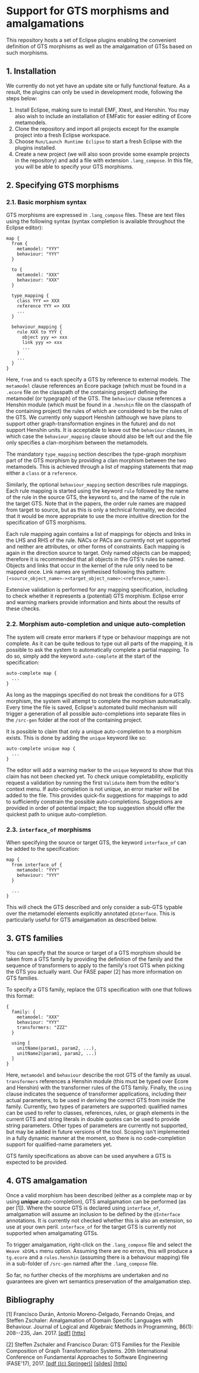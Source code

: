 # Support for GTS morphisms and amalgamations

This repository hosts a set of Eclipse plugins enabling the convenient definition of GTS morphisms as well as the amalgamation of GTSs based on such morphisms.

## 1. Installation

We currently do not yet have an update site or fully functional feature. As a result, the plugins can only be used in development mode, following the steps below:

1. Install Eclipse, making sure to install EMF, Xtext, and Henshin. You may also wish to include an installation of EMFatic for easier editing of Ecore metamodels.
2. Clone the repository and import all projects except for the example project into a fresh Eclipse workspace.
3. Choose `Run/Launch Runtime Eclipse` to start a fresh Eclipse with the plugins installed.
4. Create a new project (we will also soon provide some example projects in the repository) and add a file with extension `.lang_compose`. In this file, you will be able to specify your GTS morphisms.

## 2. Specifying GTS morphisms

### 2.1. Basic morphism syntax

GTS morphisms are expressed in `.lang_compose` files. These are text files using the following syntax (syntax completion is available throughout the Eclipse editor):

```
map {
  from {
    metamodel: "YYY"
    behaviour: "YYY"
  }
  
  to {
    metamodel: "XXX"
    behaviour: "XXX"
  }
  
  type_mapping {
    class YYY => XXX
    reference YYY => XXX
    ...
  }
  
  behaviour_mapping {
    rule XXX to YYY {
      object yyy => xxx
      link yyy => xxx
      ...
    }
    ...
  }
}
```

Here, `from` and `to` each specify a GTS by reference to external models. The `metamodel` clause references an Ecore package (which must be found in a `.ecore` file on the classpath of the containing project) defining the metamodel (or typegraph) of the GTS. The `behaviour` clause references a Henshin module (which must be found in a `.henshin` file on the classpath of the containing project) the rules of which are considered to be the rules of the GTS. We currently only support Henshin (although we have plans to support other graph-transformation engines in the future) and do not support Henshin units. It is acceptable to leave out the `behaviour` clauses, in which case the `behaviour_mapping` clause should also be left out and the file only specifies a clan-morphism between the metamodels.

The mandatory `type_mapping` section describes the type-graph morphism part of the GTS morphism by providing a clan morphism between the two metamodels. This is achieved through a list of mapping statements that map either a `class` or a `reference`.

Similarly, the optional `behaviour_mapping` section describes rule mappings. Each rule mapping is started using the keyword `rule` followed by the name of the rule in the source GTS, the keyword `to`, and the name of the rule in the target GTS. Note that in the papers, the order rule names are mapped from target to source, but as this is only a technical formality, we decided that it would be more appropriate to use the more intuitive direction for the specification of GTS morphisms.

Each rule mapping again contains a list of mappings for objects and links in the LHS and RHS of the rule. NACs or PACs are currently not yet supported and neither are attributes, or other forms of constraints. Each mapping is again in the direction source to target. Only named objects can be mapped; therefore it is recommended that all objects in the GTS's rules be named. Objects and links that occur in the kernel of the rule only need to be mapped once. Link names are synthesised following this pattern: `[<source_object_name>-><target_object_name>:<reference_name>]`.

Extensive validation is performed for any mapping specification, including to check whether it represents a (potential) GTS morphism. Eclipse error and warning markers provide information and hints about the results of these checks.

### 2.2. Morphism auto-completion and unique auto-completion

The system will create error markers if type or behaviour mappings are not complete. As it can be quite tedious to type out all parts of the mapping, it is possible to ask the system to automatically complete a partial mapping. To do so, simply add the keyword `auto-complete` at the start of the specification:

```
auto-complete map { 
  ... 
}
```

As long as the mappings specified do not break the conditions for a GTS morphism, the system will attempt to complete the morphism automatically. Every time the file is saved, Eclipse's automated build mechanism will trigger a generation of all possible auto-completions into separate files in the `/src-gen` folder at the root of the containing project.

It is possible to claim that only a unique auto-completion to a morphism exists. This is done by adding the `unique` keyword like so:

```
auto-complete unique map { 
  ... 
}
```

The editor will add a warning marker to the `unique` keyword to show that this claim has not been checked yet. To check unique completability, explicitly request a validation by running the first `Validate` item from the editor's context menu. If auto-completion is not unique, an error marker will be added to the file. This provides quick-fix suggestions for mappings to add to sufficiently constrain the possible auto-completions. Suggestions are provided in order of potential impact; the top suggestion should offer the quickest path to unique auto-completion.

### 2.3. `interface_of` morphisms

When specifying the source or target GTS, the keyword `interface_of` can be added to the specification:

```
map {
  from interface_of {
    metamodel: "YYY"
    behaviour: "YYY"
  }
  
  ...
}
```

This will check the GTS described and only consider a sub-GTS typable over the metamodel elements explicitly annotated `@Interface`. This is particularly useful for GTS amalgamation as described below.

## 3. GTS families

You can specify that the source or target of a GTS morphism should be taken from a GTS family by providing the definition of the family and the sequence of transformers to apply to the family's root GTS when picking the GTS you actually want. Our FASE paper [2] has more information on GTS families.

To specify a GTS family, replace the GTS specification with one that follows this format:

```
{
  family: {
    metamodel: "XXX"
	behaviour: "YYY"
    transformers: "ZZZ"
  }

  using [
    unitName(param1, param2, ...),
    unitName2(param1, param2, ...)
  ]
}
```

Here, `metamodel` and `behaviour` describe the root GTS of the family as usual. `transformers` references a Henshin module (this must be typed over Ecore and Henshin) with the transformer rules of the GTS family. Finally, the `using` clause indicates the sequence of transformer applications, including their actual parameters, to be used in deriving the correct GTS from inside the family. Currently, two types of parameters are supported: qualified names can be used to refer to classes, references, rules, or graph elements in the current GTS and string literals in double quotes can be used to provide string parameters. Other types of parameters are currently not supported, but may be added in future versions of the tool. Scoping isn't implemented in a fully dynamic manner at the moment, so there is no code-completion support for qualified-name parameters yet.

GTS family specifications as above can be used anywhere a GTS is expected to be provided.

## 4. GTS amalgamation

Once a valid morphism has been described (either as a complete map or by using ___unique___ auto-completion), GTS amalgamation can be performed (as per [1]). Where the source GTS is declared using `interface_of`, amalgamation will assume an inclusion to be defined by the `@Interface` annotations. It is currently not checked whether this is also an extension, so use at your own peril. `interface_of` for the target GTS is currently not supported when amalgamating GTSs.

To trigger amalgamation, right-click on the `.lang_compose` file and select the `Weave xDSMLs` menu option. Assuming there are no errors, this will produce a `tg.ecore` and a `rules.henshin` (assuming there is a behaviour mapping) file in a sub-folder of `/src-gen` named after the `.lang_compose` file.

So far, no further checks of the morphisms are undertaken and no guarantees are given wrt semantics preservation of the amalgamation step.

## Bibliography

[1] Francisco Durán, Antonio Moreno-Delgado, Fernando Orejas, and Steffen Zschaler: Amalgamation of Domain Specific Languages with Behaviour. Journal of Logical and Algebraic Methods in Programming, 86(1): 208--235, Jan. 2017.
[[pdf]](http://www.steffen-zschaler.de/download.php?type=pdf&id=106) [[http]](http://www.steffen-zschaler.de/download.php?type=http&id=106) 

[2] Steffen Zschaler and Francisco Duran: GTS Families for the Flexible Composition of Graph Transformation Systems. 20th International Conference on Fundamental Approaches to Software Engineering (FASE'17), 2017.
[[pdf ((c) Springer)]](http://www.steffen-zschaler.de/download.php?type=pdf&id=116) [[slides]](https://www.slideshare.net/SteffenZschaler/gts-families-for-the-flexible-composition-of-graph-transformation-systems) [[http]](http://www.steffen-zschaler.de/download.php?type=http&id=116)
